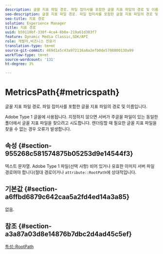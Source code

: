 ```yaml
---
description: 글꼴 지표 파일 경로. 파일 접미사를 포함한 글꼴 지표 파일의 경로 및 이름입니다.
seo-description: 글꼴 지표 파일 경로. 파일 접미사를 포함한 글꼴 지표 파일의 경로 및 이름입니다.
seo-title: 지표 경로
solution: Experience Manager
title: 지표 경로
uuid: b59110bf-330f-4ca4-8b0a-219a61d383f7
feature: Dynamic Media Classic,SDK/API
role: 개발자,비즈니스 전문가
translation-type: tm+mt
source-git-commit: 469d1a5c43a972116a8a2efb0de5708800130a99
workflow-type: tm+mt
source-wordcount: '131'
ht-degree: 3%

---
```



# MetricsPath{#metricspath}

글꼴 지표 파일 경로. 파일 접미사를 포함한 글꼴 지표 파일의 경로 및 이름입니다.

Adobe Type 1 글꼴에 사용됩니다. 지정하지 않으면 서버가 주글꼴 파일이 있는 동일한 폴더에서 글꼴 지표 파일을 찾으려고 시도합니다. 렌더링할 때 필요한 글꼴 지표 파일을 찾을 수 없는 경우 오류가 발생합니다.

## 속성 {#section-955268c581574875b05253d9e14544f3}

텍스트 문자열. Adobe Type 1 파일(선택 사항) 비어 있거나 유효한 이미지 서버 파일 경로여야 합니다(절대 경로이거나 `attribute::RootPath`에 상대적입니다.

## 기본값 {#section-a6ffbd6879c642caa5a2fd4ed14a3a85}

없음.

## 참조 {#section-a3a87a03d8e14876b7dbc2d4ad45c5ef}

[특성::RootPath](/help/aem-is-ir-api/is-api/image-catalog/image-serving-api-ref/c-image-catalog-reference/c-attributes-reference/r-rootpath.md)
